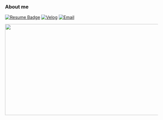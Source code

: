 ### About me
[![Resume Badge](https://img.shields.io/badge/Resume-000000?logo=notion&logoColor=white&link=https://url.kr/FfZP3o)](https://url.kr/FfZP3o)
[![Velog](https://img.shields.io/badge/Velog-20C997?logo=Velog&logoColor=white&link=https://velog.io/@haneum)](https://velog.io/@haneum)
[![Email](https://img.shields.io/badge/Email-d14836?logo=Gmail&logoColor=white&link=mailto:fromhaneum@gmail.com)](mailto:fromhaneum@gmail.com)

<a href="https://github.com/devxb/gitanimals">
<img
  src="https://render.gitanimals.org/farms/chebread"
  width="600"
  height="300"
/>
</a>
